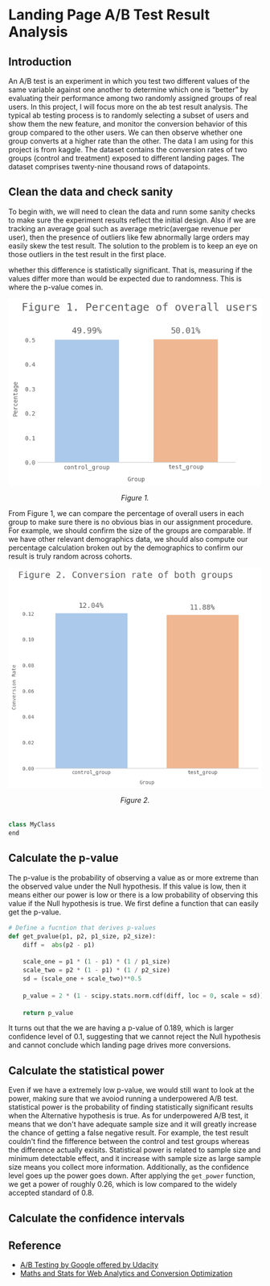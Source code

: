 # Landing Page A/B Test Result Analysis
## Introduction
An A/B test is an experiment in which you test two different values of the same variable against one another to determine which one is “better” by evaluating their performance among two randomly assigned groups of real users.
In this project, I will focus more on the ab test result analysis. The typical ab testing process is to randomly selecting a subset of users and show them the new feature, and monitor the conversion behavior of this group compared to the other users. We can then observe whether one group converts at a higher rate than the other.
The data I am using for this project is from kaggle. The dataset contains the conversion rates of two groups (control and treatment) exposed to different landing pages. The dataset comprises twenty-nine thousand rows of datapoints.

## Clean the data and check sanity

To begin with, we will need to clean the data and runn some sanity checks to make sure the experiment results reflect the initial design. Also if we are tracking an average goal such as average metric(avergae revenue per user), then the presence of outliers like few abnormally large orders may easily skew the test result. The solution to the problem is to keep an eye on those outliers in the test result in the first place.

whether this difference is statistically significant. That is, measuring if the values differ more than would be expected due to randomness. This is where the p-value comes in.

<p align="center">	
	<img align="middle" width=700 src="image/Figure1.png">
</p>
<p align="center">
  <i>Figure 1.</i> 
</p>

From Figure 1, we can compare the percentage of overall users in each group to make sure there is no obvious bias in our assignment procedure. For example, we should confirm the size of the groups are comparable. If we have other relevant demographics data, we should also compute our percentage calculation broken out by the demographics to confirm our result is truly random across cohorts.

<p align="center">	
	<img align="middle" width=700 src="image/Figure2.png">
</p>
<p align="center">
  <i>Figure 2.</i> 
</p>

``` Python

class MyClass
end
```

## Calculate the p-value
The p-value is the probability of observing a value as or more extreme than the observed value under the Null hypothesis. If this value is low, then it means either our power is low or there is a low probability of observing this value if the Null hypothesis is true. We first define a function that can easily get the p-value.

``` Python
# Define a fucntion that derives p-values
def get_pvalue(p1, p2, p1_size, p2_size):  
    diff =  abs(p2 - p1)

    scale_one = p1 * (1 - p1) * (1 / p1_size)
    scale_two = p2 * (1 - p1) * (1 / p2_size)
    sd = (scale_one + scale_two)**0.5

    p_value = 2 * (1 - scipy.stats.norm.cdf(diff, loc = 0, scale = sd))

    return p_value
```

It turns out that the we are having a p-value of 0.189, which is larger confidence level of 0.1, suggesting that we cannot reject the Null hypothesis and cannot conclude which landing page drives more conversions.

## Calculate the statistical power
Even if we have a extremely low p-value, we would still want to look at the power, making sure that we avoiod running a underpowered A/B test. statistical power is the probability of finding statistically significant results when the Alternative hypothesis is true. As for underpowered A/B test, it means that we don't have adequate sample size and it will greatly increase the chance of getting a false negative result. For example, the test result couldn't find the fifference between the control and test groups whereas the difference actually exisits. Statistical power is related to sample size and minimum detectable effect, and it increase with sample size as large sample size means you collect more information. Additionally, as the confidence level goes up the power goes down. After applying the `get_power` function, we get a power of roughly 0.26, which is low compared to the widely accepted standard of 0.8.


## Calculate the confidence intervals


## Reference
- [A/B Testing by Google offered by Udacity](https://classroom.udacity.com/courses/ud257)
- [Maths and Stats for Web Analytics and Conversion Optimization](https://www.amazon.com/Maths-Stats-Analytics-Conversion-Optimization/dp/1364849186)
